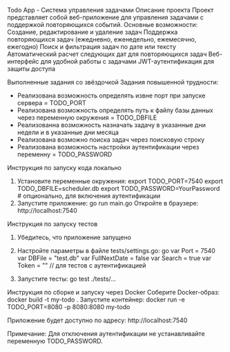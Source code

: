 Todo App - Система управления задачами
Описание проекта
Проект представляет собой веб-приложение для управления задачами с поддержкой повторяющихся событий. Основные возможности:
    Создание, редактирование и удаление задач
    Поддержка повторяющихся задач (ежедневно, еженедельно, ежемесячно, ежегодно)
    Поиск и фильтрация задач по дате или тексту
    Автоматический расчет следующих дат для повторяющихся задач
    Веб-интерфейс для удобной работы с задачами
    JWT-аутентификация для защиты доступа

Выполненные задания со звёздочкой
Задания повышенной трудности:
- Реализована возможность определять извне порт при запуске сервера = TODO_PORT
- Реализована возможность определять путь к файлу базы данных через переменную окружения = TODO_DBFILE
- Реализованна возможность назначать задачу в указанные дни недели и в указанные дни месяца
- Реализована возможно поиска задач через поисковую строку
- Реализована возможность настройки аутентификации через переменну = TODO_PASSWORD

Инструкция по запуску кода локально
1. Установите переменные окружения:
    export TODO_PORT=7540
    export TODO_DBFILE=scheduler.db
    export TODO_PASSWORD=YourPassword  # опционально, для включения аутентификации
2. Запустите приложение:
    go run main.go
    Откройте в браузере: http://localhost:7540

Инструкция по запуску тестов
1. Убедитесь, что приложение запущено

2. Настройте параметры в файле tests/settings.go:
        go
        var Port = 7540
        var DBFile = "test.db"
        var FullNextDate = false
        var Search = true
        var Token = "" // для тестов с аутентификацией
3. Запустите тесты:
    go test ./tests/...

Инструкция по сборке и запуску через Docker
    Соберите Docker-образ:
        docker build -t my-todo .
    Запустите контейнер:
        docker run -e TODO_PORT=8080 -p 8080:8080 my-todo

Приложение будет доступно по адресу: http://localhost:7540

Примечание: Для отключения аутентификации не устанавливайте переменную TODO_PASSWORD.